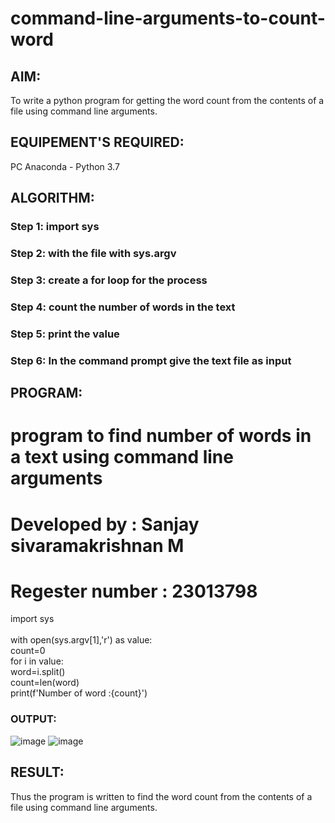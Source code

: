 # command-line-arguments-to-count-word
## AIM:
To write a python program for getting the word count from the contents of a file using command line arguments.
## EQUIPEMENT'S REQUIRED: 
PC
Anaconda - Python 3.7
## ALGORITHM: 
### Step 1: import sys

### Step 2: with the file with sys.argv
 
### Step 3: create a for loop for the process

### Step 4:  count the number of words in the text

### Step 5: print the value

### Step 6: In the command prompt give the text file as input

## PROGRAM:

# program to find number of words in a text using command line arguments<br> 
# Developed by : Sanjay sivaramakrishnan M<br>
# Regester number : 23013798<br>

import sys<br>
<br>
with open(sys.argv[1],'r') as value:<br>
    count=0<br>
    for i in value:<br>
        word=i.split()<br>
        count=len(word)<br>
print(f'Number of word :{count}')<br>        

### OUTPUT:
![image](https://github.com/sanjaysivaramakrishnan/command-line-arguments-to-count-word/assets/151629616/c123dacc-bd81-4523-8b6f-60db85097532)
![image](https://github.com/sanjaysivaramakrishnan/command-line-arguments-to-count-word/assets/151629616/3f0f2c23-83cd-4896-83be-8e75014afcf2)



## RESULT:
Thus the program is written to find the word count from the contents of a file using command line arguments.
